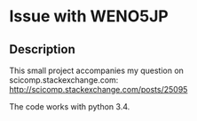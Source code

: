 # Issue with WENO5JP

## Description

This small project accompanies my question on scicomp.stackexchange.com:
http://scicomp.stackexchange.com/posts/25095

The code works with python 3.4.
